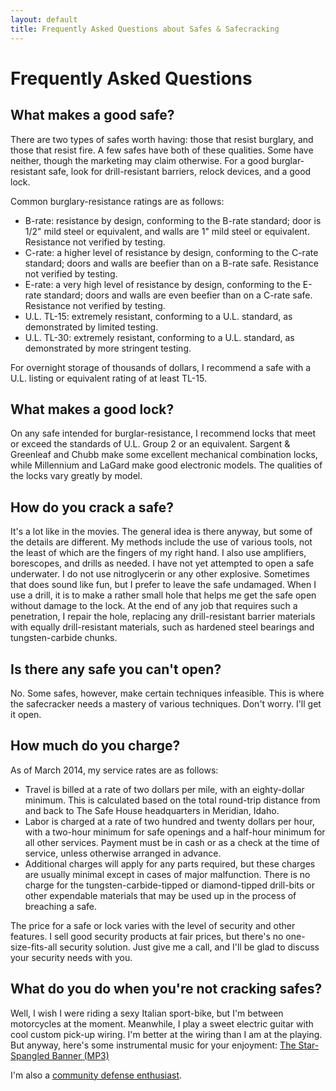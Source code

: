```yaml
---
layout: default
title: Frequently Asked Questions about Safes & Safecracking
---
```


# Frequently Asked Questions

## What makes a good safe?
There are two types of safes worth having: those that resist burglary, and
those that resist fire. A few safes have both of these qualities. Some have
neither, though the marketing may claim otherwise. For a good burglar-resistant
safe, look for drill-resistant barriers, relock devices, and a good lock.

Common burglary-resistance ratings are as follows:
- B-rate: resistance by design, conforming to the B-rate standard; door is 1/2" mild steel or equivalent, and walls are 1" mild steel or equivalent. Resistance not verified by testing.
- C-rate: a higher level of resistance by design, conforming to the C-rate standard; doors and walls are beefier than on a B-rate safe. Resistance not verified by testing.
- E-rate: a very high level of resistance by design, conforming to the E-rate standard; doors and walls are even beefier than on a C-rate safe. Resistance not verified by testing.
- U.L. TL-15: extremely resistant, conforming to a U.L. standard, as demonstrated by limited testing.
- U.L. TL-30: extremely resistant, conforming to a U.L. standard, as demonstrated by more stringent testing.

For overnight storage of thousands of dollars, I recommend a safe with a U.L.
listing or equivalent rating of at least TL-15.

## What makes a good lock?
On any safe intended for burglar-resistance, I recommend locks that meet or
exceed the standards of U.L. Group 2 or an equivalent. Sargent & Greenleaf and
Chubb make some excellent mechanical combination locks, while Millennium and
LaGard make good electronic models. The qualities of the locks vary greatly by
model.

## How do you crack a safe?
It's a lot like in the movies. The general idea is there anyway, but some of
the details are different. My methods include the use of various tools, not the
least of which are the fingers of my right hand. I also use amplifiers,
borescopes, and drills as needed. I have not yet attempted to open a safe
underwater. I do not use nitroglycerin or any other explosive. Sometimes that
does sound like fun, but I prefer to leave the safe undamaged. When I use a
drill, it is to make a rather small hole that helps me get the safe open
without damage to the lock. At the end of any job that requires such a
penetration, I repair the hole, replacing any drill-resistant barrier materials
with equally drill-resistant materials, such as hardened steel bearings and
tungsten-carbide chunks.

## Is there any safe you can't open?
No. Some safes, however, make certain techniques infeasible. This is where the
safecracker needs a mastery of various techniques. Don't worry. I'll get it
open.

## How much do you charge?
As of March 2014, my service rates are as follows:
- Travel is billed at a rate of two dollars per mile, with an eighty-dollar minimum. This is calculated based on the total round-trip distance from and back to The Safe House headquarters in Meridian, Idaho.
- Labor is charged at a rate of two hundred and twenty dollars per hour, with a two-hour minimum for safe openings and a half-hour minimum for all other services. Payment must be in cash or as a check at the time of service, unless otherwise arranged in advance.
- Additional charges will apply for any parts required, but these charges are usually minimal except in cases of major malfunction. There is no charge for the tungsten-carbide-tipped or diamond-tipped drill-bits or other expendable materials that may be used up in the process of breaching a safe.

The price for a safe or lock varies with the level of security and other
features. I sell good security products at fair prices, but there's no
one-size-fits-all security solution. Just give me a call, and I'll be glad to
discuss your security needs with you.

## What do you do when you're not cracking safes?
Well, I wish I were riding a sexy Italian sport-bike, but I'm between
motorcycles at the moment. Meanwhile, I play a sweet electric guitar with cool
custom pick-up wiring. I'm better at the wiring than I am at the playing. But
anyway, here's some instrumental music for your enjoyment: [The Star-Spangled
Banner (MP3)][anthem]

I'm also a [community defense enthusiast][defender].


[anthem]:   download/StarSpangledBanner1.mp3
[defender]: https://www.gridscout.net/#jeremy
